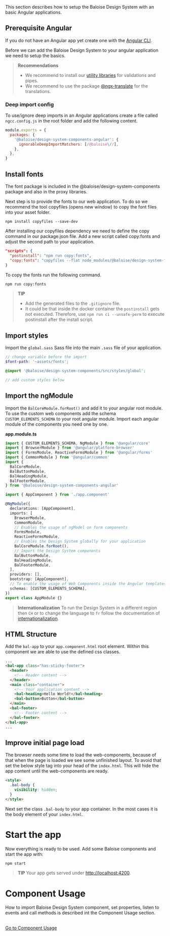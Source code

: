 <bal-doc-lead>
This section describes how to setup the Baloise Design System with an basic Angular applications.
</bal-doc-lead>

## Prerequisite Angular

If you do not have an Angular app yet create one with the [Angular CLI](https://angular.io/guide/setup-local).

Before we can add the Baloise Design System to your angular application we need to setup the basics.

> **Recommendations**
>
> - We recommend to install our [utility libraries](https://github.com/baloise/web-app-utils) for validations and pipes.
> - We recommend to use the package [@ngx-translate](https://github.com/ngx-translate/core) for the translations.

### Deep import config

To use/ignore deep imports in an Angular applications create a file called `ngcc.config.js` in the root folder and add the following content.

```javascript
module.exports = {
  packages: {
    '@baloise/design-system-components-angular': {
      ignorableDeepImportMatchers: [/@baloise\//],
    },
  },
}
```

## Install fonts

The font package is included in the @baloise/design-system-components package and also in the proxy libraries.

Next step is to provide the fonts to our web application. To do so we recommend the tool copyfiles (opens new window) to copy the font files into your asset folder.

```
npm install copyfiles --save-dev
```

After installing our copyfiles dependency we need to define the copy command in our package.json file. Add a new script called copy:fonts and adjust the second path to your application.

```json
"scripts": {
  "postinstall": "npm run copy:fonts",
  "copy:fonts": "copyfiles --flat node_modules/@baloise/design-system-fonts/lib/* src/assets/fonts"
}
```

To copy the fonts run the following command.

```bash
npm run copy:fonts
```

> **TIP**
>
> - Add the generated files to the `.gitignore` file.
> - It could be that inside the docker container the `postinstall` gets not executed. Therefore, use `npm run ci --unsafe-perm` to execute postinstall after the install script.

## Import styles

Import the `global.sass` Sass file into the main `.sass` file of your application.

```scss
// change variable before the import
$font-path: '~assets/fonts';

@import '@baloise/design-system-components/src/styles/global';

// add custom styles below
```

## Import the ngModule

Import the `BalCoreModule.forRoot()` and add it to your angular root module. To use the custom web components add the schema `CUSTOM_ELEMENTS_SCHEMA` to your root angular module.
Import each angular module of the components you need one by one.

**app.module.ts**

```typescript
import { CUSTOM_ELEMENTS_SCHEMA, NgModule } from '@angular/core'
import { BrowserModule } from '@angular/platform-browser'
import { FormsModule, ReactiveFormsModule } from '@angular/forms'
import { CommonModule } from '@angular/common'
import {
  BalCoreModule,
  BalButtonModule,
  BalHeadingModule,
  BalFooterModule,
} from '@baloise/design-system-components-angular'

import { AppComponent } from './app.component'

@NgModule({
  declarations: [AppComponent],
  imports: [
    BrowserModule,
    CommonModule,
    // Enables the usage of ngModel on form components
    FormsModule,
    ReactiveFormsModule,
    // Enables the Design System globally for your application
    BalCoreModule.forRoot(),
    // Import the Design System components
    BalButtonModule,
    BalHeadingModule,
    BalFooterModule,
  ],
  providers: [],
  bootstrap: [AppComponent],
  // To enable the usage of Web Components inside the Angular templates.
  schemas: [CUSTOM_ELEMENTS_SCHEMA],
})
export class AppModule {}
```

> **Internationalization** To run the Design System in a different region then `CH` or to change the language to `fr` follow the documentation of [internationalization](https://baloise-design-system.vercel.app/?path=/docs/development-guides-internationalization--page).

## HTML Structure

Add the `bal-app` to your `app.component.html` root element. Within this component we are able to use the defined css classes.

```html
...
<bal-app class="has-sticky-footer">
  <header>
    <!-- Header content -->
  </header>
  <main class="container">
    <!-- Your application content -->
    <bal-heading>Hello World!</bal-heading>
    <bal-button>Button</bal-button>
  </main>
  <bal-footer>
    <!-- Footer content -->
  </bal-footer>
</bal-app>
...
```

## Improve initial page load

The browser needs some time to load the web-components, because of that when the page is loaded we see some unfinished layout.
To avoid that set the below style tag into your head of the `index.html`. This will hide the app content until the web-components are ready.

```html
<style>
  .bal-body {
    visibility: hidden;
  }
</style>
```

Next set the class `.bal-body` to your app container. In the most cases it is the body element of your `index.html`.

# Start the app

Now everything is ready to be used. Add some Baloise components and start the app with:

```bash
npm start
```

> **TIP**
> Your app gets served under [http://localhost:4200](http://localhost:4200).

# Component Usage

How to import Baloise Design System component, set properties, listen to events and call methods is described int the Component Usage section.

<br />

<bal-doc-app>
  <a class="button is-primary is-inline" href="https://baloise-design-system.vercel.app/?path=/docs/development-guides-components--page">
    Go to Component Usage
  </a>
</bal-doc-app>
